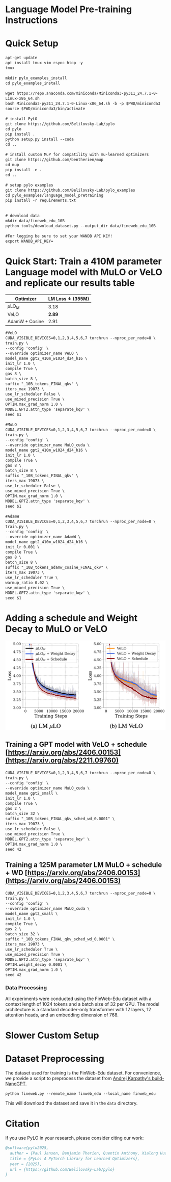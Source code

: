 
# Language Model Pre-training Instructions



# Quick Setup
```
apt-get update
apt install tmux vim rsync htop -y
tmux

mkdir pylo_examples_install
cd pylo_examples_install

wget https://repo.anaconda.com/miniconda/Miniconda3-py311_24.7.1-0-Linux-x86_64.sh
bash Miniconda3-py311_24.7.1-0-Linux-x86_64.sh -b -p $PWD/miniconda3
source $PWD/miniconda3/bin/activate

# install PyLO
git clone https://github.com/Belilovsky-Lab/pylo
cd pylo
pip install .
python setup.py install --cuda 
cd ..

# install custom MuP for compatility with mu-learned optimizers
git clone https://github.com/bentherien/mup
cd mup
pip install -e .
cd ..

# setup pylo examples
git clone https://github.com/Belilovsky-Lab/pylo_examples
cd pylo_examples/language_model_pretraining
pip install -r requirements.txt


# download data
mkdir data/fineweb_edu_10B
python tools/download_dataset.py --output_dir data/fineweb_edu_10B

#For logging be sure to set your WANDB API KEY!
export WANDB_API_KEY=
```

# Quick Start: Train a 410M parameter Language model with MuLO or VeLO and replicate our results table

| Optimizer         | LM Loss ↓ (355M) |
|-------------------|------------------|
| $\mu$LO$_M$       | 3.18             |
| VeLO              | **2.89**         |
| AdamW + Cosine    | 2.91             |


```
#VeLO
CUDA_VISIBLE_DEVICES=0,1,2,3,4,5,6,7 torchrun --nproc_per_node=8 \
train.py \
--config 'config' \
--override optimizer_name VeLO \
model_name gpt2_410m_w1024_d24_h16 \
init_lr 1.0 \
compile True \
gas 8 \
batch_size 8 \
suffix "_10B_tokens_FINAL_qkv" \
iters_max 19073 \
use_lr_scheduler False \
use_mixed_precision True \
OPTIM.max_grad_norm 1.0 \
MODEL.GPT2.attn_type 'separate_kqv' \
seed $1

#MuLO
CUDA_VISIBLE_DEVICES=0,1,2,3,4,5,6,7 torchrun --nproc_per_node=8 \
train.py \
--config 'config' \
--override optimizer_name MuLO_cuda \
model_name gpt2_410m_w1024_d24_h16 \
init_lr 1.0 \
compile True \
gas 8 \
batch_size 8 \
suffix "_10B_tokens_FINAL_qkv" \
iters_max 19073 \
use_lr_scheduler False \
use_mixed_precision True \
OPTIM.max_grad_norm 1.0 \
MODEL.GPT2.attn_type 'separate_kqv' \
seed $1

#AdamW
CUDA_VISIBLE_DEVICES=0,1,2,3,4,5,6,7 torchrun --nproc_per_node=8 \
train.py \
--config 'config' \
--override optimizer_name AdamW \
model_name gpt2_410m_w1024_d24_h16 \
init_lr 0.001 \
compile True \
gas 8 \
batch_size 8 \
suffix "_10B_tokens_adamw_cosine_FINAL_qkv" \
iters_max 19073 \
use_lr_scheduler True \
warmup_ratio 0.02 \
use_mixed_precision True \
MODEL.GPT2.attn_type 'separate_kqv' \
seed $1
```





# Adding a schedule and Weight Decay to MuLO or VeLO

![Learning curves comparing MuLO and VeLO with and without learning rate schedules and weight decay](assets/lm_mulo_velo.png)


## Training a GPT model with VeLO + schedule [https://arxiv.org/abs/2406.00153](https://arxiv.org/abs/2211.09760)
```
CUDA_VISIBLE_DEVICES=0,1,2,3,4,5,6,7 torchrun --nproc_per_node=8 \
train.py \
--config 'config' \
--override optimizer_name MuLO_cuda \
model_name gpt2_small \
init_lr 1.0 \
compile True \
gas 2 \
batch_size 32 \
suffix "_10B_tokens_FINAL_qkv_sched_wd_0.0001" \
iters_max 19073 \
use_lr_scheduler False \
use_mixed_precision True \
MODEL.GPT2.attn_type 'separate_kqv' \
OPTIM.max_grad_norm 1.0 \
seed 42
```


## Training a 125M parameter LM MuLO + schedule + WD [https://arxiv.org/abs/2406.00153](https://arxiv.org/abs/2406.00153)
```
CUDA_VISIBLE_DEVICES=0,1,2,3,4,5,6,7 torchrun --nproc_per_node=8 \
train.py \
--config 'config' \
--override optimizer_name MuLO_cuda \
model_name gpt2_small \
init_lr 1.0 \
compile True \
gas 2 \
batch_size 32 \
suffix "_10B_tokens_FINAL_qkv_sched_wd_0.0001" \
iters_max 19073 \
use_lr_scheduler True \
use_mixed_precision True \
MODEL.GPT2.attn_type 'separate_kqv' \
OPTIM.weight_decay 0.0001 \
OPTIM.max_grad_norm 1.0 \
seed 42
```



### Data Processing

All experiments were conducted using the FinWeb-Edu dataset with a context length of 1024 tokens and a batch size of 32 per GPU. The model architecture is a standard decoder-only transformer with 12 layers, 12 attention heads, and an embedding dimension of 768.



# Slower Custom Setup


# Dataset Preprocessing

The dataset used for training is the FinWeb-Edu dataset. For convenience, we provide a script to preprocess the dataset from [Andrej Karpathy's build-NanoGPT](https://github.com/karpathy/build-nanogpt/blob/master/fineweb.py).

```
python fineweb.py --remote_name finweb_edu --local_name finweb_edu
```

This will download the dataset and save it in the `data` directory.

# Citation

If you use PyLO in your research, please consider citing our work:

```bibtex
@software{pylo2025,
  author = {Paul Janson, Benjamin Therien, Quentin Anthony, Xialong Huang, Abhinav Moudgil and Eugene Belilovsky},
  title = {PyLo: A PyTorch Library for Learned Optimizers},
  year = {2025},
  url = {https://github.com/Belilovsky-Lab/pylo}
}
```
